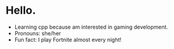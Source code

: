 # Hello.
- Learning cpp because am interested in gaming development.
- Pronouns: she/her
- Fun fact: I play Fortnite almost every night!

<!---
valFortD/valFortD is a ✨ special ✨ repository because its `README.md` (this file) appears on your GitHub profile.
You can click the Preview link to take a look at your changes.
--->
